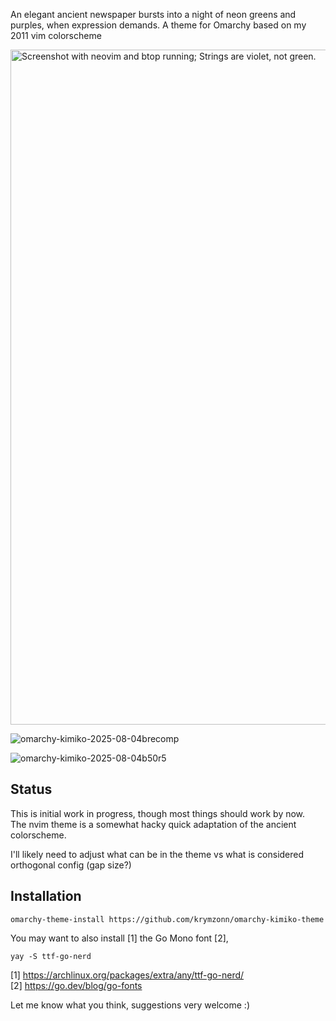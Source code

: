 An elegant ancient newspaper bursts into a night of neon greens and purples,
when expression demands. A theme for Omarchy based on my 2011 vim colorscheme

<img width="1920" height="1080"
  alt="Screenshot with neovim and btop running; Strings are violet, not green."
  src="https://github.com/user-attachments/assets/880ce694-3b9c-4939-a67a-98705f2f9a6b" />

![omarchy-kimiko-2025-08-04brecomp](https://github.com/user-attachments/assets/c4b52119-4567-42e6-8cdf-5f7cf676e059)

![omarchy-kimiko-2025-08-04b50r5](https://github.com/user-attachments/assets/7a0b371c-f758-4685-819d-193245a2bf81)



## Status

This is initial work in progress, though most things should work by now.  
The nvim theme is a somewhat hacky quick adaptation of the ancient colorscheme.

I'll likely need to adjust what can be in the theme vs what is
considered orthogonal config (gap size?)

## Installation

```
omarchy-theme-install https://github.com/krymzonn/omarchy-kimiko-theme
```


You may want to also install [1] the Go Mono font [2],
```
yay -S ttf-go-nerd
```

[1] https://archlinux.org/packages/extra/any/ttf-go-nerd/  
[2] https://go.dev/blog/go-fonts


Let me know what you think, suggestions very welcome :)

